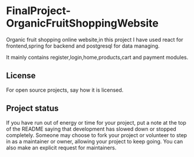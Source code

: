 # FinalProject-OrganicFruitShoppingWebsite

Organic fruit shopping online website,in this project I have used react for frontend,spring for backend and postgresql for data managing.

It mainly contains register,login,home,products,cart and payment modules.

















## License
For open source projects, say how it is licensed.

## Project status
If you have run out of energy or time for your project, put a note at the top of the README saying that development has slowed down or stopped completely. Someone may choose to fork your project or volunteer to step in as a maintainer or owner, allowing your project to keep going. You can also make an explicit request for maintainers.
